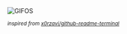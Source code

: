 <div align="justify">
<picture>
    <source media="(prefers-color-scheme: dark)" srcset="https://i.ibb.co/3YKR81F/output-gif.gif">
    <source media="(prefers-color-scheme: light)" srcset="https://i.ibb.co/3YKR81F/output-gif.gif">
    <img alt="GIFOS" src="https://i.ibb.co/3YKR81F/output-gif.gif">
</picture>

<sub><i>inspired from [x0rzavi/github-readme-terminal](https://github.com/x0rzavi/github-readme-terminal)</i></sub>

</div>

<!-- Image deletion URL: https://ibb.co/G3mH17M/91138909b0a5c760283693760d49f0a4 -->